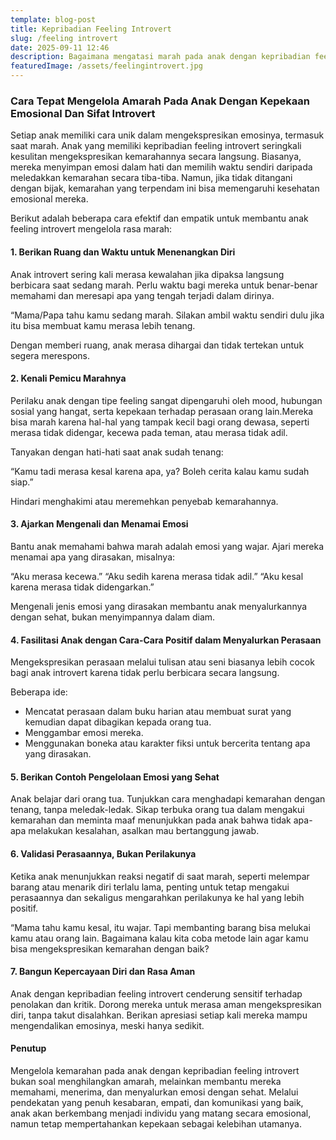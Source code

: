 ```yaml
---
template: blog-post
title: Kepribadian Feeling Introvert 
slug: /feeling introvert
date: 2025-09-11 12:46
description: Bagaimana mengatasi marah pada anak dengan kepribadian feeling introvert
featuredImage: /assets/feelingintrovert.jpg
---
```



### Cara Tepat Mengelola Amarah Pada Anak Dengan Kepekaan Emosional Dan Sifat Introvert

Setiap anak memiliki cara unik dalam mengekspresikan emosinya, termasuk saat marah. Anak yang memiliki kepribadian feeling introvert seringkali kesulitan mengekspresikan kemarahannya secara langsung. Biasanya, mereka menyimpan emosi dalam hati dan memilih waktu sendiri daripada meledakkan kemarahan secara tiba-tiba. Namun, jika tidak ditangani dengan bijak, kemarahan yang terpendam ini bisa memengaruhi kesehatan emosional mereka.

Berikut adalah beberapa cara efektif dan empatik untuk membantu anak feeling introvert mengelola rasa marah:

#### 1. Berikan Ruang dan Waktu untuk Menenangkan Diri

Anak introvert sering kali merasa kewalahan jika dipaksa langsung berbicara saat sedang marah. Perlu waktu bagi mereka untuk benar-benar memahami dan meresapi apa yang tengah terjadi dalam dirinya.

“Mama/Papa tahu kamu sedang marah.  Silakan ambil waktu sendiri dulu jika itu bisa membuat kamu merasa lebih tenang.

Dengan memberi ruang, anak merasa dihargai dan tidak tertekan untuk segera merespons.

#### 2. Kenali Pemicu Marahnya

Perilaku anak dengan tipe feeling sangat dipengaruhi oleh mood, hubungan sosial yang hangat, serta kepekaan terhadap perasaan orang lain.Mereka bisa marah karena hal-hal yang tampak kecil bagi orang dewasa, seperti merasa tidak didengar, kecewa pada teman, atau merasa tidak adil.

Tanyakan dengan hati-hati saat anak sudah tenang:

“Kamu tadi merasa kesal karena apa, ya? Boleh cerita kalau kamu sudah siap.”

Hindari menghakimi atau meremehkan penyebab kemarahannya.

#### 3. Ajarkan Mengenali dan Menamai Emosi

Bantu anak memahami bahwa marah adalah emosi yang wajar. Ajari mereka menamai apa yang dirasakan, misalnya:

“Aku merasa kecewa.”
“Aku sedih karena merasa tidak adil.”
“Aku kesal karena merasa tidak didengarkan.”

Mengenali jenis emosi yang dirasakan membantu anak menyalurkannya dengan sehat, bukan menyimpannya dalam diam.

#### 4. Fasilitasi Anak dengan Cara-Cara Positif dalam Menyalurkan Perasaan

Mengekspresikan perasaan melalui tulisan atau seni biasanya lebih cocok bagi anak introvert karena tidak perlu berbicara secara langsung.

Beberapa ide:
- Mencatat perasaan dalam buku harian atau membuat surat yang kemudian dapat dibagikan kepada orang tua.
- Menggambar emosi mereka.
- Menggunakan boneka atau karakter fiksi untuk bercerita tentang apa yang dirasakan.

#### 5. Berikan Contoh Pengelolaan Emosi yang Sehat

Anak belajar dari orang tua. Tunjukkan cara menghadapi kemarahan dengan tenang, tanpa meledak-ledak. Sikap terbuka orang tua dalam mengakui kemarahan dan meminta maaf menunjukkan pada anak bahwa tidak apa-apa melakukan kesalahan, asalkan mau bertanggung jawab.

#### 6. Validasi Perasaannya, Bukan Perilakunya

Ketika anak menunjukkan reaksi negatif di saat marah, seperti melempar barang atau menarik diri terlalu lama, penting untuk tetap mengakui perasaannya dan sekaligus mengarahkan perilakunya ke hal yang lebih positif.

“Mama tahu kamu kesal, itu wajar. Tapi membanting barang bisa melukai kamu atau orang lain. Bagaimana kalau kita coba metode lain agar kamu bisa mengekspresikan kemarahan dengan baik?

#### 7. Bangun Kepercayaan Diri dan Rasa Aman

Anak dengan kepribadian feeling introvert cenderung sensitif terhadap penolakan dan kritik. Dorong mereka untuk merasa aman mengekspresikan diri, tanpa takut disalahkan. Berikan apresiasi setiap kali mereka mampu mengendalikan emosinya, meski hanya sedikit.

#### Penutup

Mengelola kemarahan pada anak dengan kepribadian feeling introvert bukan soal menghilangkan amarah, melainkan membantu mereka memahami, menerima, dan menyalurkan emosi dengan sehat. Melalui pendekatan yang penuh kesabaran, empati, dan komunikasi yang baik, anak akan berkembang menjadi individu yang matang secara emosional, namun tetap mempertahankan kepekaan sebagai kelebihan utamanya.